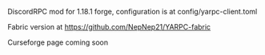DiscordRPC mod for 1.18.1 forge, configuration is at config/yarpc-client.toml  

Fabric version at https://github.com/NepNep21/YARPC-fabric  

Curseforge page coming soon